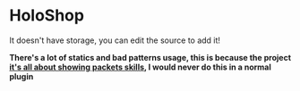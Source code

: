 # HoloShop

It doesn't have storage, you can edit the source to add it! 

**There's a lot of statics and bad patterns usage, this is because the project <u>it's all about showing packets skills</u>, I would never do this in a normal plugin**

